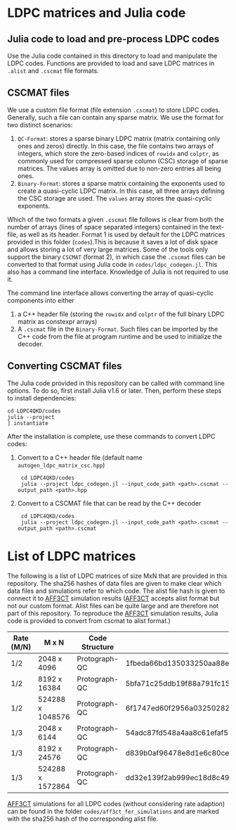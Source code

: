 # LDPC matrices and Julia code

## Julia code to load and pre-process LDPC codes

Use the Julia code contained in this directory to load and manipulate the LDPC codes. Functions are provided to load and
save LDPC matrices in `.alist` and `.cscmat` file formats.

## CSCMAT files

We use a custom file format (file extension `.cscmat`) to store LDPC codes. Generally, such a file can contain any
sparse matrix. We use the format for two distinct scenarios:

1. `QC-Format`: stores a sparse binary LDPC matrix (matrix containing only ones and zeros) directly. In this case, the
   file contains two arrays of integers, which store the zero-based indices of `rowidx` and `colptr`, as commonly used
   for compressed sparse column (CSC) storage of sparse matrices. The values array is omitted due to non-zero entries
   all being ones.
2. `Binary-Format`: stores a sparse matrix containing the exponents used to create a quasi-cyclic LDPC matrix. In this
   case, all three arrays defining the CSC storage are used. The `values` array stores the quasi-cyclic exponents.

Which of the two formats a given `.cscmat` file follows is clear from both the number of arrays (lines of space
separated integers) contained in the text-file, as well as its header. Format 1 is used by default for the LDPC matrices
provided in this folder (`codes`).This is because it saves a lot of disk space and allows storing a lot of very large
matrices. Some of the tools only support the binary `CSCMAT` (format 2), in which case the `.cscmat` files can be
converted to that format using Julia code in `codes/ldpc_codegen.jl`. This also has a command line interface. Knowledge
of Julia is not required to use it.

The command line interface allows converting the array of quasi-cyclic components into either

1. a C++ header file (storing the `rowidx` and `colptr` of the full binary LDPC matrix as constexpr arrays)
2. A `.cscmat` file in the `Binary-Format`. Such files can be imported by the C++ code from the file at program runtime
   and be used to initialize the decoder.

## Converting CSCMAT files

The Julia code provided in this repository can be called with command line options. To do so, first install Julia v1.6
or later. Then, perform these steps to install dependencies:

    cd LDPC4QKD/codes
    julia --project
    ] instantiate

After the installation is complete, use these commands to convert LDPC codes:

1. Convert to a C++ header file (default name `autogen_ldpc_matrix_csc.hpp`)

        cd LDPC4QKD/codes
        julia --project ldpc_codegen.jl --input_code_path <path>.cscmat --output_path <path>.hpp

2. Convert to a CSCMAT file that can be read by the C++ decoder

        cd LDPC4QKD/codes
        julia --project ldpc_codegen.jl --input_code_path <path>.cscmat --output_path <path>.cscmat

# List of LDPC matrices

The following is a list of LDPC matrices of size MxN that are provided in this repository. The sha256 hashes of data
files are given to make clear which data files and simulations refer to which code. The alist file hash is given to
connect it to [AFF3CT](https://github.com/aff3ct/aff3ct) simulation results ([AFF3CT](https://github.com/aff3ct/aff3ct)
accepts alist format but not our custom format. Alist files can be quite large and are therefore not part of this
repository. To reproduce the [AFF3CT](https://github.com/aff3ct/aff3ct) simulation results, Julia code is provided to
convert from cscmat to alist format.)

| Rate (M/N) | M      x N       | Code Structure | sha256 of alist file                                             | sha256 of cscmat file (exponents)                                |
|------------|------------------|----------------|------------------------------------------------------------------|------------------------------------------------------------------|
| 1/2        | 2048 x 4096      | Protograph-QC  | 1fbeda66bd135033250aa88ef526f0bb5bb0a5dc9b61e7a960db1f03cb1dd935 | 12cdb1acbe918b2db8efce2c897dcd0ccb3ae9a4af98220713f199eec0c874d3 |
| 1/2        | 8192 x 16384     | Protograph-QC  | 5bfa71c25ddb19f88a791fc15da9ecbe09dbe3bd49ebba87ecb596f5e1a6ea4f | 2207bee57d8c8e05fabdeea6585e476f0dcbfa89f37fcfed1374b9ade13dbe12 |
| 1/2        | 524288 x 1048576 | Protograph-QC  | 6f1747ed60f2956a03250282395baba2437d1684588cec7b58e63b395fe133ca | 98e9fc7b26822043c894ad6c842e823278c317c958ffafe17179bc0124f85ee7 |
| 1/3        | 2048 x 6144      | Protograph-QC  | 54adc87fd548a4aa8c61efaf54194beca750afd72124ff52846bee4ee2cf482a | f40c5d91891e54f5ad44d58fc8fb970bd379af829cb6c9eb58eb546f00c6c91b |
| 1/3        | 8192 x 24576     | Protograph-QC  | d839b0af96478e8d1e6c80ce52236aa284fcffcdc6ef7ed1603598a5eb22f184 | 5502076bac2654824b58fe1744d106341b97c4f0c03c1be001d2f9bff07f273b |
| 1/3        | 524288 x 1572864 | Protograph-QC  | dd32e139f2ab999ec18d8c4933dcb112fbfa4a26b511f29f57cd71590c8440dc | ba59da531aa7683ee0a6ccc913d2dc58b449c6b0345acdb565ff2fc1bbfac962 |

[AFF3CT](https://github.com/aff3ct/aff3ct) simulations for all LDPC codes (without considering rate adaption) can be
found in the folder `codes/aff3ct_fer_simulations` and are marked with the sha256 hash of the corresponding alist file.
